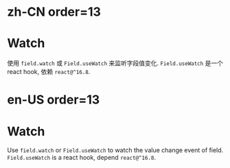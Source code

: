 # zh-CN order=13

# Watch

使用 `field.watch` 或 `Field.useWatch` 来监听字段值变化. `Field.useWatch` 是一个react hook, 依赖 `react@^16.8`.

# en-US order=13

# Watch

Use `field.watch` or `Field.useWatch` to watch the value change event of field. `Field.useWatch` is a react hook, depend `react@^16.8`.
